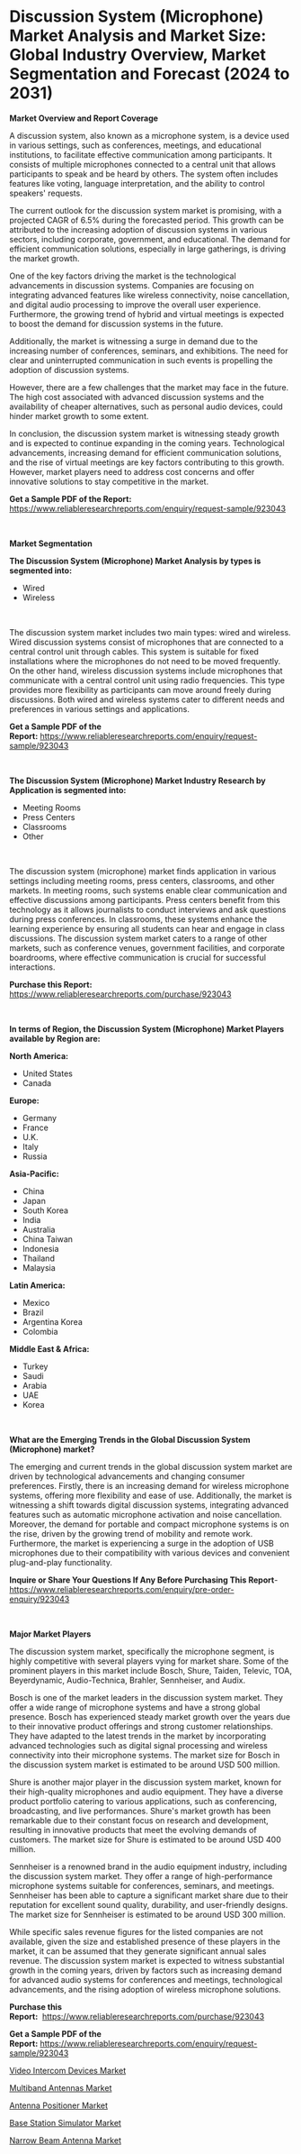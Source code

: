<p><h1>Discussion System (Microphone) Market Analysis and Market Size: Global Industry Overview, Market Segmentation and Forecast (2024 to 2031)</h1></p><p><strong>Market Overview and Report Coverage</strong></p>
<p><p>A discussion system, also known as a microphone system, is a device used in various settings, such as conferences, meetings, and educational institutions, to facilitate effective communication among participants. It consists of multiple microphones connected to a central unit that allows participants to speak and be heard by others. The system often includes features like voting, language interpretation, and the ability to control speakers' requests.</p><p>The current outlook for the discussion system market is promising, with a projected CAGR of 6.5% during the forecasted period. This growth can be attributed to the increasing adoption of discussion systems in various sectors, including corporate, government, and educational. The demand for efficient communication solutions, especially in large gatherings, is driving the market growth.</p><p>One of the key factors driving the market is the technological advancements in discussion systems. Companies are focusing on integrating advanced features like wireless connectivity, noise cancellation, and digital audio processing to improve the overall user experience. Furthermore, the growing trend of hybrid and virtual meetings is expected to boost the demand for discussion systems in the future.</p><p>Additionally, the market is witnessing a surge in demand due to the increasing number of conferences, seminars, and exhibitions. The need for clear and uninterrupted communication in such events is propelling the adoption of discussion systems.</p><p>However, there are a few challenges that the market may face in the future. The high cost associated with advanced discussion systems and the availability of cheaper alternatives, such as personal audio devices, could hinder market growth to some extent.</p><p>In conclusion, the discussion system market is witnessing steady growth and is expected to continue expanding in the coming years. Technological advancements, increasing demand for efficient communication solutions, and the rise of virtual meetings are key factors contributing to this growth. However, market players need to address cost concerns and offer innovative solutions to stay competitive in the market.</p></p>
<p><strong>Get a Sample PDF of the Report:</strong> <a href="https://www.reliableresearchreports.com/enquiry/request-sample/923043">https://www.reliableresearchreports.com/enquiry/request-sample/923043</a></p>
<p>&nbsp;</p>
<p><strong>Market Segmentation</strong></p>
<p><strong>The Discussion System (Microphone) Market Analysis by types is segmented into:</strong></p>
<p><ul><li>Wired</li><li>Wireless</li></ul></p>
<p>&nbsp;</p>
<p><p>The discussion system market includes two main types: wired and wireless. Wired discussion systems consist of microphones that are connected to a central control unit through cables. This system is suitable for fixed installations where the microphones do not need to be moved frequently. On the other hand, wireless discussion systems include microphones that communicate with a central control unit using radio frequencies. This type provides more flexibility as participants can move around freely during discussions. Both wired and wireless systems cater to different needs and preferences in various settings and applications.</p></p>
<p><strong>Get a Sample PDF of the Report:</strong>&nbsp;<a href="https://www.reliableresearchreports.com/enquiry/request-sample/923043">https://www.reliableresearchreports.com/enquiry/request-sample/923043</a></p>
<p>&nbsp;</p>
<p><strong>The Discussion System (Microphone) Market Industry Research by Application is segmented into:</strong></p>
<p><ul><li>Meeting Rooms</li><li>Press Centers</li><li>Classrooms</li><li>Other</li></ul></p>
<p>&nbsp;</p>
<p><p>The discussion system (microphone) market finds application in various settings including meeting rooms, press centers, classrooms, and other markets. In meeting rooms, such systems enable clear communication and effective discussions among participants. Press centers benefit from this technology as it allows journalists to conduct interviews and ask questions during press conferences. In classrooms, these systems enhance the learning experience by ensuring all students can hear and engage in class discussions. The discussion system market caters to a range of other markets, such as conference venues, government facilities, and corporate boardrooms, where effective communication is crucial for successful interactions.</p></p>
<p><strong>Purchase this Report:</strong>&nbsp; <a href="https://www.reliableresearchreports.com/purchase/923043">https://www.reliableresearchreports.com/purchase/923043</a></p>
<p>&nbsp;</p>
<p><strong>In terms of Region, the Discussion System (Microphone) Market Players available by Region are:</strong></p>
<p>
    <p> <strong> North America: </strong>
        <ul>
            <li>United States</li>
            <li>Canada</li>
        </ul>
        </p> 
    <p> <strong> Europe: </strong>
        <ul>
            <li>Germany</li>
            <li>France</li>
            <li>U.K.</li>
            <li>Italy</li>
            <li>Russia</li>
        </ul>
        </p> 
    <p> <strong> Asia-Pacific: </strong>
        <ul>
            <li>China</li>
            <li>Japan</li>
            <li>South Korea</li>
            <li>India</li>
            <li>Australia</li>
            <li>China Taiwan</li>
            <li>Indonesia</li>
            <li>Thailand</li>
            <li>Malaysia</li>
        </ul>
        </p> 
    <p> <strong> Latin America: </strong>
        <ul>
            <li>Mexico</li>
            <li>Brazil</li>
            <li>Argentina Korea</li>
            <li>Colombia</li>
        </ul>
        </p> 
    <p> <strong> Middle East & Africa: </strong>
        <ul>
            <li>Turkey</li>
            <li>Saudi</li>
            <li>Arabia</li>
            <li>UAE</li>
            <li>Korea</li>
        </ul>
    </p>
    </p>
<p>&nbsp;</p>
<p><strong>What are the Emerging Trends in the Global Discussion System (Microphone) market?</strong></p>
<p><p>The emerging and current trends in the global discussion system market are driven by technological advancements and changing consumer preferences. Firstly, there is an increasing demand for wireless microphone systems, offering more flexibility and ease of use. Additionally, the market is witnessing a shift towards digital discussion systems, integrating advanced features such as automatic microphone activation and noise cancellation. Moreover, the demand for portable and compact microphone systems is on the rise, driven by the growing trend of mobility and remote work. Furthermore, the market is experiencing a surge in the adoption of USB microphones due to their compatibility with various devices and convenient plug-and-play functionality.</p></p>
<p><strong>Inquire or Share Your Questions If Any Before Purchasing This Report</strong>- <a href="https://www.reliableresearchreports.com/enquiry/pre-order-enquiry/923043">https://www.reliableresearchreports.com/enquiry/pre-order-enquiry/923043</a></p>
<p>&nbsp;</p>
<p><strong>Major Market Players</strong></p>
<p><p>The discussion system market, specifically the microphone segment, is highly competitive with several players vying for market share. Some of the prominent players in this market include Bosch, Shure, Taiden, Televic, TOA, Beyerdynamic, Audio-Technica, Brahler, Sennheiser, and Audix. </p><p>Bosch is one of the market leaders in the discussion system market. They offer a wide range of microphone systems and have a strong global presence. Bosch has experienced steady market growth over the years due to their innovative product offerings and strong customer relationships. They have adapted to the latest trends in the market by incorporating advanced technologies such as digital signal processing and wireless connectivity into their microphone systems. The market size for Bosch in the discussion system market is estimated to be around USD 500 million.</p><p>Shure is another major player in the discussion system market, known for their high-quality microphones and audio equipment. They have a diverse product portfolio catering to various applications, such as conferencing, broadcasting, and live performances. Shure's market growth has been remarkable due to their constant focus on research and development, resulting in innovative products that meet the evolving demands of customers. The market size for Shure is estimated to be around USD 400 million.</p><p>Sennheiser is a renowned brand in the audio equipment industry, including the discussion system market. They offer a range of high-performance microphone systems suitable for conferences, seminars, and meetings. Sennheiser has been able to capture a significant market share due to their reputation for excellent sound quality, durability, and user-friendly designs. The market size for Sennheiser is estimated to be around USD 300 million.</p><p>While specific sales revenue figures for the listed companies are not available, given the size and established presence of these players in the market, it can be assumed that they generate significant annual sales revenue. The discussion system market is expected to witness substantial growth in the coming years, driven by factors such as increasing demand for advanced audio systems for conferences and meetings, technological advancements, and the rising adoption of wireless microphone solutions.</p></p>
<p><strong>Purchase this Report:</strong>&nbsp;&nbsp;<a href="https://www.reliableresearchreports.com/purchase/923043">https://www.reliableresearchreports.com/purchase/923043</a></p>
<p></p>
<p><strong>Get a Sample PDF of the Report:</strong>&nbsp;<a href="https://www.reliableresearchreports.com/enquiry/request-sample/923043">https://www.reliableresearchreports.com/enquiry/request-sample/923043</a></p>
<p><p><a href="https://github.com/elizabethdagraca/Market-Research-Report-List-1/blob/main/video-intercom-devices-market.md">Video Intercom Devices Market</a></p><p><a href="https://github.com/antony131rp/Market-Research-Report-List-1/blob/main/multiband-antennas-market.md">Multiband Antennas Market</a></p><p><a href="https://github.com/lababdou/Market-Research-Report-List-1/blob/main/antenna-positioner-market.md">Antenna Positioner Market</a></p><p><a href="https://github.com/khayangel/Market-Research-Report-List-1/blob/main/base-station-simulator-market.md">Base Station Simulator Market</a></p><p><a href="https://github.com/bracarafogo/Market-Research-Report-List-1/blob/main/narrow-beam-antenna-market.md">Narrow Beam Antenna Market</a></p></p>